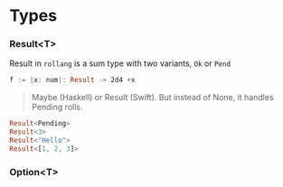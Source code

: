 # Types

### Result\<T\>

Result in `rollang` is a sum type with two variants, `Ok` or `Pend`

```rust
f := |x: num|: Result -> 2d4 +x
```

> Maybe (Haskell) or Result (Swift). But instead of None, it handles Pending rolls.

```rust
Result<Pending>
Result<3>
Result<"Hello">
Result<[1, 2, 3]>
```

### Option\<T\>
